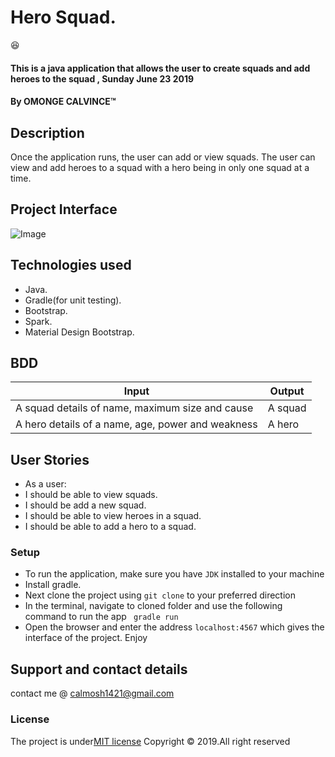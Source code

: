 # Hero Squad.
:satisfied:
#### This is a java application that allows the user to create squads and add heroes to the squad , Sunday June 23 2019
#### By **OMONGE CALVINCE**&trade;
## Description
Once the application runs, the user can add or view squads. The user can view and add heroes to a squad with a hero
being in only one squad at a time.

## Project Interface

  ![Image](https://scontent.fmba2-1.fna.fbcdn.net/v/t1.0-9/64449758_2302686220019168_9112320464801234944_n.jpg?_nc_cat=105&_nc_ht=scontent.fmba2-1.fna&oh=93c3431b43e14425678f80657c65aa1a&oe=5D866C34)

## Technologies used
* Java.
* Gradle(for unit testing).
* Bootstrap.
* Spark.
* Material Design Bootstrap.

## BDD
| Input                                              | Output                      |
|----------------------------------------------------|-----------------------------|
| A squad details of name, maximum size and cause    | A squad                     |
|  A hero details of a name, age, power and weakness | A hero                      |

## User Stories
* As a user:
* I should be able to view squads.
* I should be add a new squad.
* I should be able to view heroes in a squad.
* I should be able to add a hero to a squad.

### Setup
* To run the application, make sure you have `JDK` installed to your machine
* Install gradle.
* Next clone the project using `git clone` to your preferred direction
* In the terminal, navigate to cloned folder and use the following command to run the app ` gradle run`
* Open the browser and enter the address `localhost:4567` which gives the interface of the project. Enjoy

## Support and contact details
contact me @ calmosh1421@gmail.com

### License
The project is under[MIT license](https://github.com/calvince/Heroku-Squad/blob/master/LICENSE)
Copyright &copy; 2019.All right reserved